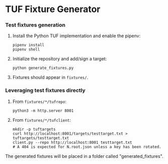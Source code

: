 # TUF Fixture Generator

### Test fixtures generation

1. Install the Python TUF implementation and enable the pipenv:

       pipenv install
       pipenv shell

1. Initialize the repository and add/sign a target:

       python generate_fixtures.py

1. Fixtures should appear in `fixtures/`.

### Leveraging test fixtures directly

1. From `fixtures/*/tufrepo`:

       python3 -m http.server 8001

1. From `fixtures/*/tufclient`:

       mkdir -p tuftargets
       curl http://localhost:8001/targets/testtarget.txt > tuftargets/testtarget.txt
       client.py --repo http://localhost:8001 testtarget.txt
       # A 404 is expected for N.root.json unless a key has been rotated.


The generated fixtures will be placed in a folder called "generated_fixtures".
